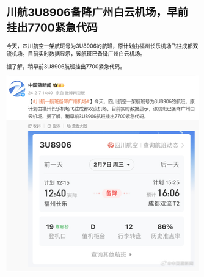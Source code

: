 # 川航3U8906备降广州白云机场，早前挂出7700紧急代码

今天，四川航空一架航班号为3U8906的航班，原计划由福州长乐机场飞往成都双流机场。目前实时数据显示，该航班已备降广州白云机场。

据了解，稍早前3U8906航班挂出7700紧急代码。 ​

![1308462f71a9a4df10e7034054c85049.jpg](https://raw.githubusercontent.com/qqhsx/qqnews_image/main/2024/02/07/川航3U8906备降广州白云机场，早前挂出7700紧急代码/1308462f71a9a4df10e7034054c85049.jpg)


